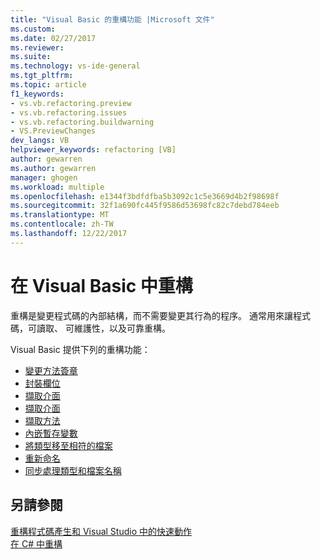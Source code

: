 ```yaml
---
title: "Visual Basic 的重構功能 |Microsoft 文件"
ms.custom: 
ms.date: 02/27/2017
ms.reviewer: 
ms.suite: 
ms.technology: vs-ide-general
ms.tgt_pltfrm: 
ms.topic: article
f1_keywords:
- vs.vb.refactoring.preview
- vs.vb.refactoring.issues
- vs.vb.refactoring.buildwarning
- VS.PreviewChanges
dev_langs: VB
helpviewer_keywords: refactoring [VB]
author: gewarren
ms.author: gewarren
manager: ghogen
ms.workload: multiple
ms.openlocfilehash: e1344f3bdfdfba5b3092c1c5e3669d4b2f98698f
ms.sourcegitcommit: 32f1a690fc445f9586d53698fc82c7debd784eeb
ms.translationtype: MT
ms.contentlocale: zh-TW
ms.lasthandoff: 12/22/2017
---
```

# <a name="refactoring-in-visual-basic"></a>在 Visual Basic 中重構

重構是變更程式碼的內部結構，而不需要變更其行為的程序。 通常用來讓程式碼，可讀取、 可維護性，以及可靠重構。

Visual Basic 提供下列的重構功能：

* [變更方法簽章](refactoring/change-method-signature.md)
* [封裝欄位](refactoring/encapsulate-field.md)
* [擷取介面](refactoring/extract-interface.md)
* [擷取介面](refactoring/extract-interface.md)
* [擷取方法](refactoring/extract-method.md)
* [內嵌暫存變數](refactoring/inline-temporary-variable.md)
* [將類型移至相符的檔案](refactoring/move-type-to-matching-file.md)
* [重新命名](refactoring/rename.md)
* [同步處理類型和檔案名稱](refactoring/sync-type-and-file.md)

## <a name="see-also"></a>另請參閱

[重構程式碼產生和 Visual Studio 中的快速動作](../ide/refactoring-code-generation-quick-actions.md)  
[在 C# 中重構](../csharp-ide/refactoring-csharp.md)